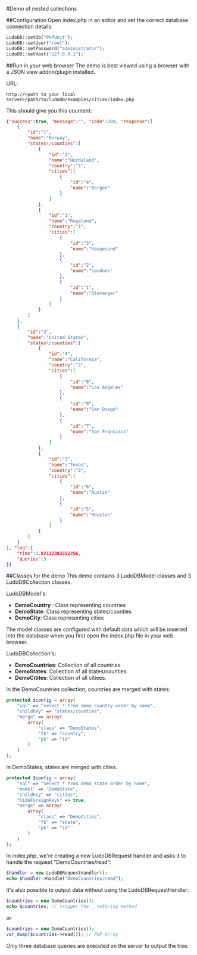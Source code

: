 #Demo of nested collections

##Configuration
Open index.php in an editor and set the correct database connection details:

```PHP
LudoDB::setDb("PHPUnit");
LudoDB::setUser("root");
LudoDB::setPassword("administrator");
LudoDB::setHost("127.0.0.1");
```

##Run in your web browser
The demo is best viewed using a browser with a JSON view addon/plugin
installed.

URL:
```
http://<path to your local server>/path/to/ludoDB/examples/cities/index.php
```

This should give you this countent:

```JSON
{"success":true, "message":"", "code":200, "response":[
    {
        "id":"1",
        "name":"Norway",
        "states\/counties":[
            {
                "id":"2",
                "name":"Hordaland",
                "country":"1",
                "cities":[
                    {
                        "id":"4",
                        "name":"Bergen"
                    }
                ]
            },
            {
                "id":"1",
                "name":"Rogaland",
                "country":"1",
                "cities":[
                    {
                        "id":"3",
                        "name":"Haugesund"
                    },
                    {
                        "id":"2",
                        "name":"Sandnes"
                    },
                    {
                        "id":"1",
                        "name":"Stavanger"
                    }
                ]
            }
        ]
    },
    {
        "id":"2",
        "name":"United States",
        "states\/counties":[
            {
                "id":"4",
                "name":"California",
                "country":"2",
                "cities":[
                    {
                        "id":"8",
                        "name":"Los Angeles"
                    },
                    {
                        "id":"9",
                        "name":"San Diego"
                    },
                    {
                        "id":"7",
                        "name":"San Fransisco"
                    }
                ]
            },
            {
                "id":"3",
                "name":"Texas",
                "country":"2",
                "cities":[
                    {
                        "id":"6",
                        "name":"Austin"
                    },
                    {
                        "id":"5",
                        "name":"Houston"
                    }
                ]
            }
        ]
    }
], "log":{
    "time":0.02137303352356,
    "queries":3
}}
```

##Classes for the demo
This demo contains 3 LudoDBModel classes and 3 LudoDBCollection classes.

LudoDBModel's:
* __DemoCountry__ : Class representing countries
* __DemoState__: Class representing states/counties
* __DemoCity__: Class representing cities

The model classes are configured with default data which will
be inserted into the database when you first open the index.php
file in your web browser.

LudoDBCollection's:
* __DemoCountries__: Collection of all countries
* __DemoStates__: Collection of all states/counties.
* __DemoCitites__: Collection of all citiees.

In the DemoCountries collection, countries are merged with states:

```PHP
protected $config = array(
    "sql" => "select * from demo_country order by name",
    "childKey" => "states/counties",
    "merge" => array(
        array(
            "class" => "DemoStates",
            "fk" => "country",
            "pk" => "id"
        )
    )
);
```

In DemoStates, states are merged with cities.

```PHP
protected $config = array(
    "sql" => "select * from demo_state order by name",
    "model" => "DemoState",
    "childKey" => "cities",
    "hideForeignKeys" => true,
    "merge" => array(
        array(
            "class" => "DemoCities",
            "fk" => "state",
            "pk" => "id"
        )
    )
);
```

In index.php, we're creating a new LudoDBRequest handler and asks it
to handle the request "DemoCountries/read":

```PHP
$handler = new LudoDBRequestHandler();
echo $handler->handle("DemoCountries/read");
```

It's also possible to output data without using the LudoDBRequestHandler:

```PHP
$countries = new DemoCountries();
echo $countries; // trigger the __toString method
```

or

```PHP
$countries = new DemoCountries();
var_dump($countries->read()); // PHP Array
```

Only three database queries are executed on the server to output
the tree.

